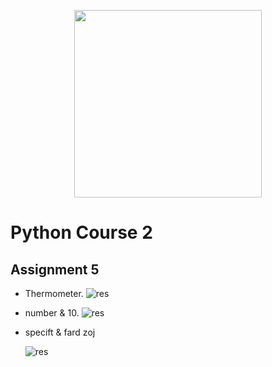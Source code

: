 <!-- ![res]() -->
  <p align="center"><a href="https://www.python.org/" target="_blank"><img src="https://www.python.org/static/img/python-logo@2x.png" width="300"></a></p>

  
# Python Course 2
## Assignment 5
- Thermometer.
    ![res](https://github.com/MohamadNematizadeh/pythonon_course2/blob/main/Assignment%205/output/Thermometer.png?raw=true)
- number & 10.
    ![res](https://github.com/MohamadNematizadeh/pythonon_course2/blob/main/Assignment%205/output/output_name.png?raw=true) 
- specift & fard zoj

    ![res](https://github.com/MohamadNematizadeh/pythonon_course2/blob/main/Assignment%205/output/output_specift_name.png?raw=true)
